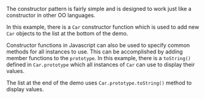 The constructor pattern is fairly simple and is designed to work just like a constructor in other OO languages.

In this example, there is a `Car` constructor function which is used to add new `Car` objects to the list at the bottom of the demo.

Constructor functions in Javascript can also be used to specify common methods for all instances to use. This can be accomplished by adding member functions to the `prototype`. In this example, there is a `toString()` defined in `Car.prototype` which all instances of `Car` can use to display their values.

The list at the end of the demo uses `Car.prototype.toString()` method to display values.